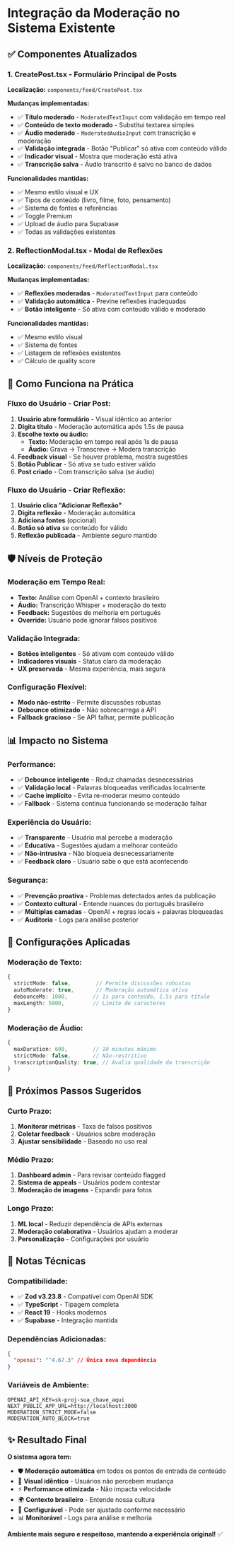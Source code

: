 # Integração da Moderação no Sistema Existente

## ✅ Componentes Atualizados

### 1. **CreatePost.tsx** - Formulário Principal de Posts

**Localização:** `components/feed/CreatePost.tsx`

**Mudanças implementadas:**

- ✅ **Título moderado** - `ModeratedTextInput` com validação em tempo real
- ✅ **Conteúdo de texto moderado** - Substitui textarea simples
- ✅ **Áudio moderado** - `ModeratedAudioInput` com transcrição e moderação
- ✅ **Validação integrada** - Botão "Publicar" só ativa com conteúdo válido
- ✅ **Indicador visual** - Mostra que moderação está ativa
- ✅ **Transcrição salva** - Áudio transcrito é salvo no banco de dados

**Funcionalidades mantidas:**

- ✅ Mesmo estilo visual e UX
- ✅ Tipos de conteúdo (livro, filme, foto, pensamento)
- ✅ Sistema de fontes e referências
- ✅ Toggle Premium
- ✅ Upload de áudio para Supabase
- ✅ Todas as validações existentes

### 2. **ReflectionModal.tsx** - Modal de Reflexões

**Localização:** `components/feed/ReflectionModal.tsx`

**Mudanças implementadas:**

- ✅ **Reflexões moderadas** - `ModeratedTextInput` para conteúdo
- ✅ **Validação automática** - Previne reflexões inadequadas
- ✅ **Botão inteligente** - Só ativa com conteúdo válido e moderado

**Funcionalidades mantidas:**

- ✅ Mesmo estilo visual
- ✅ Sistema de fontes
- ✅ Listagem de reflexões existentes
- ✅ Cálculo de quality score

## 🎯 **Como Funciona na Prática**

### **Fluxo do Usuário - Criar Post:**

1. **Usuário abre formulário** - Visual idêntico ao anterior
2. **Digita título** - Moderação automática após 1.5s de pausa
3. **Escolhe texto ou áudio:**
   - **Texto:** Moderação em tempo real após 1s de pausa
   - **Áudio:** Grava → Transcreve → Modera transcrição
4. **Feedback visual** - Se houver problema, mostra sugestões
5. **Botão Publicar** - Só ativa se tudo estiver válido
6. **Post criado** - Com transcrição salva (se áudio)

### **Fluxo do Usuário - Criar Reflexão:**

1. **Usuário clica "Adicionar Reflexão"**
2. **Digita reflexão** - Moderação automática
3. **Adiciona fontes** (opcional)
4. **Botão só ativa** se conteúdo for válido
5. **Reflexão publicada** - Ambiente seguro mantido

## 🛡️ **Níveis de Proteção**

### **Moderação em Tempo Real:**

- **Texto:** Análise com OpenAI + contexto brasileiro
- **Áudio:** Transcrição Whisper + moderação do texto
- **Feedback:** Sugestões de melhoria em português
- **Override:** Usuário pode ignorar falsos positivos

### **Validação Integrada:**

- **Botões inteligentes** - Só ativam com conteúdo válido
- **Indicadores visuais** - Status claro da moderação
- **UX preservada** - Mesma experiência, mais segura

### **Configuração Flexível:**

- **Modo não-estrito** - Permite discussões robustas
- **Debounce otimizado** - Não sobrecarrega a API
- **Fallback gracioso** - Se API falhar, permite publicação

## 📊 **Impacto no Sistema**

### **Performance:**

- ✅ **Debounce inteligente** - Reduz chamadas desnecessárias
- ✅ **Validação local** - Palavras bloqueadas verificadas localmente
- ✅ **Cache implícito** - Evita re-moderar mesmo conteúdo
- ✅ **Fallback** - Sistema continua funcionando se moderação falhar

### **Experiência do Usuário:**

- ✅ **Transparente** - Usuário mal percebe a moderação
- ✅ **Educativa** - Sugestões ajudam a melhorar conteúdo
- ✅ **Não-intrusiva** - Não bloqueia desnecessariamente
- ✅ **Feedback claro** - Usuário sabe o que está acontecendo

### **Segurança:**

- ✅ **Prevenção proativa** - Problemas detectados antes da publicação
- ✅ **Contexto cultural** - Entende nuances do português brasileiro
- ✅ **Múltiplas camadas** - OpenAI + regras locais + palavras bloqueadas
- ✅ **Auditoria** - Logs para análise posterior

## 🔧 **Configurações Aplicadas**

### **Moderação de Texto:**

```typescript
{
  strictMode: false,        // Permite discussões robustas
  autoModerate: true,       // Moderação automática ativa
  debounceMs: 1000,        // 1s para conteúdo, 1.5s para título
  maxLength: 5000,         // Limite de caracteres
}
```

### **Moderação de Áudio:**

```typescript
{
  maxDuration: 600,        // 10 minutos máximo
  strictMode: false,       // Não-restritivo
  transcriptionQuality: true, // Avalia qualidade da transcrição
}
```

## 🚀 **Próximos Passos Sugeridos**

### **Curto Prazo:**

1. **Monitorar métricas** - Taxa de falsos positivos
2. **Coletar feedback** - Usuários sobre moderação
3. **Ajustar sensibilidade** - Baseado no uso real

### **Médio Prazo:**

1. **Dashboard admin** - Para revisar conteúdo flagged
2. **Sistema de appeals** - Usuários podem contestar
3. **Moderação de imagens** - Expandir para fotos

### **Longo Prazo:**

1. **ML local** - Reduzir dependência de APIs externas
2. **Moderação colaborativa** - Usuários ajudam a moderar
3. **Personalização** - Configurações por usuário

## 📝 **Notas Técnicas**

### **Compatibilidade:**

- ✅ **Zod v3.23.8** - Compatível com OpenAI SDK
- ✅ **TypeScript** - Tipagem completa
- ✅ **React 19** - Hooks modernos
- ✅ **Supabase** - Integração mantida

### **Dependências Adicionadas:**

```json
{
  "openai": "^4.67.3" // Única nova dependência
}
```

### **Variáveis de Ambiente:**

```env
OPENAI_API_KEY=sk-proj-sua_chave_aqui
NEXT_PUBLIC_APP_URL=http://localhost:3000
MODERATION_STRICT_MODE=false
MODERATION_AUTO_BLOCK=true
```

## ✨ **Resultado Final**

**O sistema agora tem:**

- 🛡️ **Moderação automática** em todos os pontos de entrada de conteúdo
- 🎨 **Visual idêntico** - Usuários não percebem mudança
- ⚡ **Performance otimizada** - Não impacta velocidade
- 🌍 **Contexto brasileiro** - Entende nossa cultura
- 🔧 **Configurável** - Pode ser ajustado conforme necessário
- 📊 **Monitorável** - Logs para análise e melhoria

**Ambiente mais seguro e respeitoso, mantendo a experiência original!** ✅
